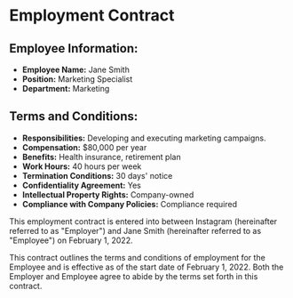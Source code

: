 
# Employment Contract

## Employee Information:
- **Employee Name:** Jane Smith
- **Position:** Marketing Specialist
- **Department:** Marketing

## Terms and Conditions:
- **Responsibilities:** Developing and executing marketing campaigns.
- **Compensation:** $80,000 per year
- **Benefits:** Health insurance, retirement plan
- **Work Hours:** 40 hours per week
- **Termination Conditions:** 30 days' notice
- **Confidentiality Agreement:** Yes
- **Intellectual Property Rights:** Company-owned
- **Compliance with Company Policies:** Compliance required

This employment contract is entered into between Instagram (hereinafter referred to as "Employer") and Jane Smith (hereinafter referred to as "Employee") on February 1, 2022.

This contract outlines the terms and conditions of employment for the Employee and is effective as of the start date of February 1, 2022. Both the Employer and Employee agree to abide by the terms set forth in this contract.
